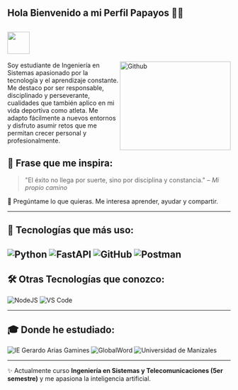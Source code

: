 ## Hola Bienvenido a mi Perfil Papayos 👋😎
## <picture><img src = "https://github.com/7oSkaaa/7oSkaaa/blob/main/Images/about_me.gif?raw=true" width = 50px></picture>
<img align="right" width = 250px height = 200px alt="Github" src="https://github.com/Mo-Alsehli/Mo-Alsehli/assets/98949843/92f233e8-fd56-4521-bc8e-b48fe669209a" />

Soy estudiante de Ingeniería en Sistemas apasionado por la tecnología y el aprendizaje constante. 
   Me destaco por ser responsable, disciplinado y perseverante, cualidades que también aplico en mi vida deportiva como atleta. 
   Me adapto fácilmente a nuevos entornos y disfruto asumir retos que me permitan crecer personal y profesionalmente.

## 🚀 Frase que me inspira:
> "El éxito no llega por suerte, sino por disciplina y constancia." – *Mi propio camino*

💬 Pregúntame lo que quieras. Me interesa aprender, ayudar y compartir.

---

## 🎯 Tecnologías que más uso:
![Python](https://img.shields.io/badge/Python-3776AB?style=for-the-badge&logo=python&logoColor=white)
![FastAPI](https://img.shields.io/badge/FastAPI-009688?style=for-the-badge&logo=fastapi&logoColor=white)
![GitHub](https://img.shields.io/badge/GitHub-181717?style=for-the-badge&logo=github&logoColor=white)
![Postman](https://img.shields.io/badge/Postman-FF6C37?style=for-the-badge&logo=postman&logoColor=white)
---

## 🛠️ Otras Tecnologías que conozco:
![NodeJS](https://img.shields.io/badge/Node.js-339933?style=for-the-badge&logo=node.js&logoColor=white)
![VS Code](https://img.shields.io/badge/VS_Code-0078D4?style=for-the-badge&logo=visual%20studio%20code&logoColor=white)

---

## 🎓 Donde he estudiado:
![IE Gerardo Arias Gamines](https://gerardoarias.calificanet.com.co/login/)
![GlobalWord](https://globalword.edu.co/)
![Universidad de Manizales](https://umanizales.edu.co/)

---

✨ Actualmente curso **Ingeniería en Sistemas y Telecomunicaciones (5er semestre)** y me apasiona la inteligencia artificial.


